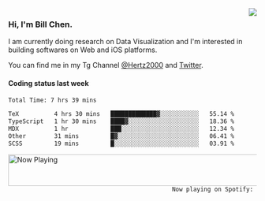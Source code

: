 <img  align="right" src="https://github-readme-stats.vercel.app/api?username=BillChen2k&show_icons=false&count_private=true&hide_title=true">

### Hi, I'm Bill Chen.

I am currently doing research on Data Visualization and I'm interested in building softwares on Web and iOS platforms.

You can find me in my Tg Channel [@Hertz2000](https://t.me/Hertz2000) and [Twitter](https://twitter.com/billchen2k).

#### Coding status last week

<!--START_SECTION:waka-->

```txt
Total Time: 7 hrs 39 mins

TeX          4 hrs 30 mins   █████████████▓░░░░░░░░░░░   55.14 %
TypeScript   1 hr 30 mins    ████▓░░░░░░░░░░░░░░░░░░░░   18.36 %
MDX          1 hr            ███░░░░░░░░░░░░░░░░░░░░░░   12.34 %
Other        31 mins         █▓░░░░░░░░░░░░░░░░░░░░░░░   06.41 %
SCSS         19 mins         █░░░░░░░░░░░░░░░░░░░░░░░░   03.91 %
```

<!--END_SECTION:waka-->


<div>
<a href="https://spotify-now-playing.billchen2k.vercel.app/now-playing?open">
   <img align="right" src="https://spotify-now-playing.billchen2k.vercel.app/now-playing" width="540" height="64" alt="Now Playing">
</a>
</div>

<div>
<p align="right"><code>Now playing on Spotify: </code></p>
</div>

<!--
**BillChen2K/BillChen2K** is a ✨ _special_ ✨ repository because its `README.md` (this file) appears on your GitHub profile.

Here are some ideas to get you started:

- 🔭 I’m currently working on ...
- 🌱 I’m currently learning ...
- 👯 I’m looking to collaborate on ...
- 🤔 I’m looking for help with ...
- 💬 Ask me about ...
- 📫 How to reach me: ...
- 😄 Pronouns: ...
- ⚡ Fun fact: ...
-->
